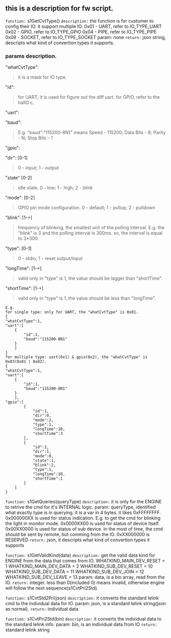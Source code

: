 ## this is a description for fw script.

```function:```
s1GetCvtType()
```description:```
the function is for customer to config their IO. it support multiple IO.
0x01 - UART, refer to IO_TYPE_UART
0x02 - GPIO, refer to IO_TYPE_GPIO
0x04 - PIPE, refer to IO_TYPE_PIPE
0x08 - SOCKET, refer to IO_TYPE_SOCKET
param: none
```return:```
json string, descripts what kind of convertion types it supports.

### params description.
"whatCvtType":
>it is a mask for IO type.

"id":
>for UART, it is used for figure out the diff uart.
>for GPIO, refer to the halIO.c.

"uart":

"baud": 
>E.g. "baud":"115200-8N1" means Speed - 115200; Data Bits - 8; Parity - N; Stop Bits - 1

"gpio":

"dir": [0-1]
>0 - input; 1 - output

"state" [0-2]
>idle state. 0 - low; 1 - high; 2 - blink

"mode": [0-2]
>GPIO pin mode configuration. 0 - default; 1 - pullup; 2 - pulldown

"blink": [1-+]
>frequency of blinking, the smallest unit of the polling interval.
>E.g. the "blink" is 3 and the polling interval is 300ms. so, the interval is equal to 3*300.

"type": [0-1]
>0 - stdio; 1 - reset output/input

"longTime": [1-+]
>valid only in "type" is 1, the value should be lagger than "shortTime".

"shortTime": [1-+]
>valid only in "type" is 1, the value should be less than "longTime".


```
E.g. 
for single type: only for UART, the "whatCvtType" is 0x01.
{
"whatCvtType":1,
"uart":[
    {
        "id":1, 
        "baud":"115200-8N1"
    }
    ]
}
for multiple type: uart(0x1) & gpio(0x2), the "whatCvtType" is 0x03(0x01 | 0x02).
{
"whatCvtType":1,
"uart":[
    {
        "id":1, 
        "baud":"115200-8N1"
    }
    ],
"gpio":[
        {
            "id":1,
            "dir":0,
            "mode":2,
            "type":1,
            "longTime":10,
            "shortTime":3
        },
        {
            "id":2,
            "dir":1,
            "mode":0,
            "state":1,
            "blink":2,
            "type":1,
            "longTime":10,
            "shortTime":1
        }
    ]
}
```

```function:```
s1GetQueries(queryType)
```description:``` 
it is only for the ENGINE to retrive the cmd for it's INTERNAL logic.
param: queryType, identified what exactly type is in querying.
it is a var in 4 bytes. it likes 0xFFFFFFFF.
0x000000XX is used for status indication. E.g. to get the cmd for blinking the light in monitor mode.
0x0000XX00 is used for status of device itself.
0x00XX0000 is used for status of sub device. In the most of time, the cmd should be sent by remote, but comming from the IO.
0xXX000000 is RESERVED
```return:```
json, it descripts what kind of convertion types it supports


```function:```
s1GetValidKind(data)
```description:```
get the valid data kind for ENGINE from the data that comes from IO.
WHATKIND_MAIN_DEV_RESET = 1
WHATKIND_MAIN_DEV_DATA = 2
WHATKIND_SUB_DEV_RESET = 10
WHATKIND_SUB_DEV_DATA = 11
WHATKIND_SUB_DEV_JOIN = 12
WHATKIND_SUB_DEV_LEAVE = 13
param: data, is a bin array, read from the IO.
```return:```
integer. less than 0(included 0) means invalid, otherwise engine will follow the next sequence(s1CvtPri2Std).

```function:```
s1CvtStd2Pri(json)
```description:```
it converts the standard lelink cmd to the individual data for IO.
param: json, is a standard lelink string(json as normal).
```return:```
individual data 

```function:```
s1CvtPri2Std(bin)
```description:```
it converts the individual data to the standard lelink info.
param: bin, is an individual data from IO
```return:```
standard lelink string

